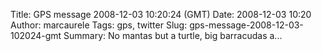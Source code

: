 Title: GPS message 2008-12-03 10:20:24 (GMT)
Date: 2008-12-03 10:20
Author: marcaurele
Tags: gps, twitter
Slug: gps-message-2008-12-03-102024-gmt
Summary: No mantas but a turtle, big barracudas a...

<div id="gmap_20081203_022024" class="gmap"></div><script type="text/javascript">var gmap_20081203_022024={latitude:7.14927,longitude:98.8241,date:"2008-12-03 10:20:24 GMT",message:"No mantas but a turtle, big barracudas and many lovely triggerfishes &amp; angelfishes :) at Hin Muang &amp; Hin Daeng"};</script><script type="text/javascript" src="http://maps.google.com/maps?file=api&v=2&key=ABQIAAAAQAIOvERX26PIpIrh8sl_gRTtWEQBmOtJcMt1yzdnv7RWxqz1XxS_KYfmkM8Ye2Ypnzn4_F4H1HTKLQ"></script><script type="text/javascript" src="/theme/js/syl_googlemaps.js"></script>
